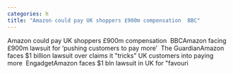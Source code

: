 ```yaml
---
categories: h
title: "Amazon could pay UK shoppers £900m compensation  BBC"
---
```

Amazon could pay UK shoppers £900m compensation&nbsp;&nbsp;BBCAmazon facing £900m lawsuit for ‘pushing customers to pay more’&nbsp;&nbsp;The GuardianAmazon faces $1 billion lawsuit over claims it "tricks" UK customers into paying more&nbsp;&nbsp;EngadgetAmazon faces $1 bln lawsuit in UK for "favouri